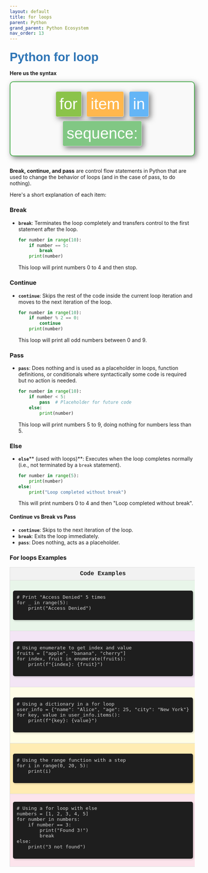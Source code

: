 ```yaml
---
layout: default
title: for loops
parent: Python
grand_parent: Python Ecosystem
nav_order: 13
---
```

### <span style="font-family: 'Comic Sans MS', cursive, sans-serif; color: #2E75B6; font-size: 2em;">Python for loop</span>

**Here us the syntax**

<div style="padding: 20px; border: 2px solid #4CAF50; box-shadow: 5px 5px 15px rgba(0, 0, 0, 0.5); border-radius: 10px; background-color: #f9f9f9; font-family: 'Comic Sans MS', sans-serif; text-align: center;">
    <div style="display: inline-block; padding: 10px; border: 1px solid #ddd; box-shadow: 5px 5px 15px rgba(0, 0, 0, 0.5); border-radius: 5px; background-color: #8BC34A; margin: 5px;">
        <span style="font-size: 3em; color: #ffffff;">for</span>
    </div>
    <div style="display: inline-block; padding: 10px; border: 1px solid #ddd; box-shadow: 5px 5px 15px rgba(0, 0, 0, 0.5); border-radius: 5px; background-color: #FFB74D; margin: 5px;">
        <span style="font-size: 3em; color: #ffffff;">item</span>
    </div>
    <div style="display: inline-block; padding: 10px; border: 1px solid #ddd; box-shadow: 5px 5px 15px rgba(0, 0, 0, 0.5); border-radius: 5px; background-color: #64B5F6; margin: 5px;">
        <span style="font-size: 3em; color: #ffffff;">in</span>
    </div>
    <div style="display: inline-block; padding: 10px; border: 1px solid #ddd; box-shadow: 5px 5px 15px rgba(0, 0, 0, 0.5); border-radius: 5px; background-color: #81C784; margin: 5px;">
        <span style="font-size: 3em; color: #ffffff;">sequence:</span>
    </div>
</div>

<br>

**Break, continue, and pass** are control flow statements in Python that are used to change the behavior of loops (and in the case of pass, to do nothing). 

Here's a short explanation of each item:

### Break
- **`break`**: Terminates the loop completely and transfers control to the first statement after the loop.
  ```python
  for number in range(10):
      if number == 5:
          break
      print(number)
  ```
  This loop will print numbers 0 to 4 and then stop.

### Continue
- **`continue`**: Skips the rest of the code inside the current loop iteration and moves to the next iteration of the loop.
  ```python
  for number in range(10):
      if number % 2 == 0:
          continue
      print(number)
  ```
  This loop will print all odd numbers between 0 and 9.

### Pass
- **`pass`**: Does nothing and is used as a placeholder in loops, function definitions, or conditionals where syntactically some code is required but no action is needed.
  ```python
  for number in range(10):
      if number < 5:
          pass  # Placeholder for future code
      else:
          print(number)
  ```
  This loop will print numbers 5 to 9, doing nothing for numbers less than 5.

### Else
- **`else`**** (used with loops)**: Executes when the loop completes normally (i.e., not terminated by a `break` statement).
  ```python
  for number in range(5):
      print(number)
  else:
      print("Loop completed without break")
  ```
  This will print numbers 0 to 4 and then "Loop completed without break".

#### Continue vs Break vs Pass
- **`continue`**: Skips to the next iteration of the loop.
- **`break`**: Exits the loop immediately.
- **`pass`**: Does nothing, acts as a placeholder.

### For loops Examples

<table style="width: 100%; border-collapse: collapse; font-family: Consolas, 'Courier New', monospace;">
    <thead>
        <tr>
            <th style="border: 1px solid #ddd; padding: 8px; background-color: #f2f2f2;">Code Examples</th>
            <th style="border: 1px solid #ddd; padding: 8px; background-color: #f2f2f2;">Code Examples</th>
        </tr>
    </thead>
    <tbody>
        <tr>
            <td style="border: 1px solid #ddd; padding: 8px; background-color: #e8f5e9;">
                <pre style="box-shadow: 2px 2px 5px rgba(0,0,0,0.2); padding: 10px; background-color: #1e1e1e; color: #d4d4d4; border-radius: 5px;">
# Print "Access Denied" 5 times
for _ in range(5):
    print("Access Denied")
                </pre>
            </td>
            <td style="border: 1px solid #ddd; padding: 8px; background-color: #e3f2fd;">
                <pre style="box-shadow: 2px 2px 5px rgba(0,0,0,0.2); padding: 10px; background-color: #1e1e1e; color: #d4d4d4; border-radius: 5px;">
# Using list comprehension for conditional operations
numbers = [1, 2, 3, 4, 5, 6]
even_numbers = [num for num in numbers if num % 2 == 0]
print(even_numbers)  # Output: [2, 4, 6]
                </pre>
            </td>
        </tr>
        <tr>
            <td style="border: 1px solid #ddd; padding: 8px; background-color: #f3e5f5;">
                <pre style="box-shadow: 2px 2px 5px rgba(0,0,0,0.2); padding: 10px; background-color: #1e1e1e; color: #d4d4d4; border-radius: 5px;">
# Using enumerate to get index and value
fruits = ["apple", "banana", "cherry"]
for index, fruit in enumerate(fruits):
    print(f"{index}: {fruit}")
                </pre>
            </td>
            <td style="border: 1px solid #ddd; padding: 8px; background-color: #ffebee;">
                <pre style="box-shadow: 2px 2px 5px rgba(0,0,0,0.2); padding: 10px; background-color: #1e1e1e; color: #d4d4d4; border-radius: 5px;">
# Using zip to iterate over two lists
names = ["Alice", "Bob", "Charlie"]
scores = [85, 90, 95]
for name, score in zip(names, scores):
    print(f"{name} scored {score}")
                </pre>
            </td>
        </tr>
        <tr>
            <td style="border: 1px solid #ddd; padding: 8px; background-color: #fffde7;">
                <pre style="box-shadow: 2px 2px 5px rgba(0,0,0,0.2); padding: 10px; background-color: #1e1e1e; color: #d4d4d4; border-radius: 5px;">
# Using a dictionary in a for loop
user_info = {"name": "Alice", "age": 25, "city": "New York"}
for key, value in user_info.items():
    print(f"{key}: {value}")
                </pre>
            </td>
            <td style="border: 1px solid #ddd; padding: 8px; background-color: #e0f7fa;">
                <pre style="box-shadow: 2px 2px 5px rgba(0,0,0,0.2); padding: 10px; background-color: #1e1e1e; color: #d4d4d4; border-radius: 5px;">
# Nested loops to print a multiplication table
for i in range(1, 6):
    for j in range(1, 6):
        print(f"{i} x {j} = {i * j}")
    print()
                </pre>
            </td>
        </tr>
        <tr>
            <td style="border: 1px solid #ddd; padding: 8px; background-color: #ffecb3;">
                <pre style="box-shadow: 2px 2px 5px rgba(0,0,0,0.2); padding: 10px; background-color: #1e1e1e; color: #d4d4d4; border-radius: 5px;">
# Using the range function with a step
for i in range(0, 20, 5):
    print(i)
                </pre>
            </td>
            <td style="border: 1px solid #ddd; padding: 8px; background-color: #f1f8e9;">
                <pre style="box-shadow: 2px 2px 5px rgba(0,0,0,0.2); padding: 10px; background-color: #1e1e1e; color: #d4d4d4; border-radius: 5px;">
# Using a set in a for loop
unique_numbers = {1, 2, 3, 4, 5}
for num in unique_numbers:
    print(num)
                </pre>
            </td>
        </tr>
        <tr>
            <td style="border: 1px solid #ddd; padding: 8px; background-color: #fce4ec;">
                <pre style="box-shadow: 2px 2px 5px rgba(0,0,0,0.2); padding: 10px; background-color: #1e1e1e; color: #d4d4d4; border-radius: 5px;">
# Using a for loop with else
numbers = [1, 2, 3, 4, 5]
for number in numbers:
    if number == 3:
        print("Found 3!")
        break
else:
    print("3 not found")
                </pre>
            </td>
            <td style="border: 1px solid #ddd; padding: 8px; background-color: #ffe0b2;">
                <pre style="box-shadow: 2px 2px 5px rgba(0,0,0,0.2); padding: 10px; background-color: #1e1e1e; color: #d4d4d4; border-radius: 5px;">
# Using a generator expression in a for loop
squares = (x * x for x in range(10))
for square in squares:
    print(square)
                </pre>
            </td>
        </tr>
    </tbody>
</table>